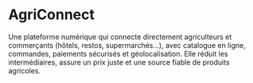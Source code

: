 # AgriConnect
Une plateforme numérique qui connecte directement agriculteurs et commerçants (hôtels, restos, supermarchés…), avec catalogue en ligne, commandes, paiements sécurisés et géolocalisation. Elle réduit les intermédiaires, assure un prix juste et une source fiable de produits agricoles.
